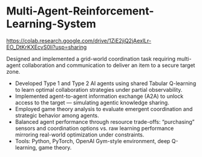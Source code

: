 # Multi-Agent-Reinforcement-Learning-System
https://colab.research.google.com/drive/1ZiE2jiQ2jAexlLr-EO_DtKrKXEcvS0li?usp=sharing

Designed and implemented a grid-world coordination task requiring multi-agent collaboration and communication to deliver an item to a secure target zone.
- Developed Type 1 and Type 2 AI agents using shared Tabular Q-learning to learn optimal collaboration strategies under partial observability.
- Implemented agent-to-agent information exchange (A2A) to unlock access to the target — simulating agentic knowledge sharing.
- Employed game theory analysis to evaluate emergent coordination and strategic behavior among agents.
- Balanced agent performance through resource trade-offs: “purchasing” sensors and coordination options vs. raw learning performance mirroring real-world optimization under constraints.
- Tools: Python, PyTorch, OpenAI Gym-style environment, deep Q-learning, game theory.
